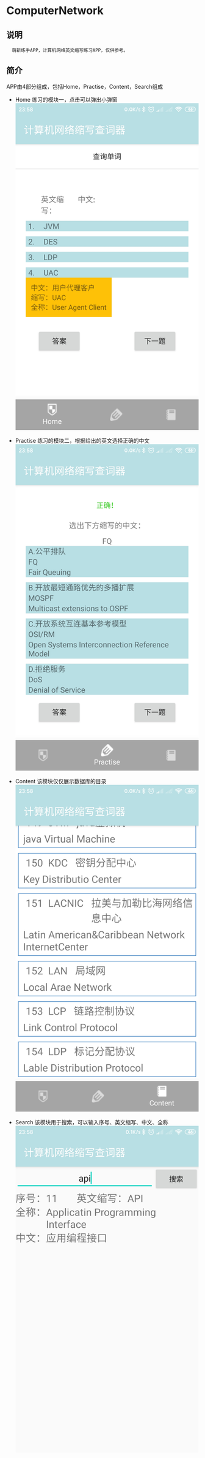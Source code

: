 # ComputerNetwork

## 说明<br>
      萌新练手APP，计算机网络英文缩写练习APP，仅供参考。
## 简介 <br>
APP由4部分组成，包括Home，Practise，Content，Search组成<br>
* Home
练习的模块一，点击可以弹出小弹窗 <br>
     ![image](https://github.com/maweizhao/ComputerNetwork/blob/master/introductionpic/home.png)

* Practise
练习的模块二，根据给出的英文选择正确的中文 <br>
 ![image](https://github.com/maweizhao/ComputerNetwork/blob/master/introductionpic/practise.png)
 * Content
该模块仅仅展示数据库的目录 <br>
 ![image](https://github.com/maweizhao/ComputerNetwork/blob/master/introductionpic/content.png)
  * Search
该模块用于搜索，可以输入序号、英文缩写、中文、全称 <br>
 ![image](https://github.com/maweizhao/ComputerNetwork/blob/master/introductionpic/search.png)
  

